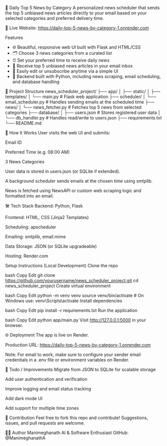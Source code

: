 📰 Daily Top 5 News by Category
A personalized news scheduler that sends the top 5 unbiased news articles directly to your email based on your selected categories and preferred delivery time.

🔗 Live Website: https://daily-top-5-news-by-category-1.onrender.com

Features
- 🌐 Beautiful, responsive web UI built with Flask and HTML/CSS
- 🗂️ Choose 3 news categories from a curated list
- ⏰ Set your preferred time to receive daily news
- 📩 Receive top 5 unbiased news articles in your email inbox
- 🔄 Easily edit or unsubscribe anytime via a simple UI
- 🧠 Backend built with Python, including news scraping, email scheduling, and database handling

📁 Project Structure
news_scheduler_project/
├── app/
│   ├── static/
│   ├── templates/
│   └── main.py                 # Flask web application
├── scheduler/
│   └── email_scheduler.py     # Handles sending emails at the scheduled time
├── news/
│   └── news_fetcher.py        # Fetches top 5 news from selected categories
├── database/
│   ├── users.json             # Stores registered user data
│   └── db_handler.py          # Handles read/write to users.json
├── requirements.txt
└── README.md

🚀 How It Works
User visits the web UI and submits:

Email ID

Preferred Time (e.g. 08:00 AM)

3 News Categories

User data is stored in users.json (or SQLite if extended).

A background scheduler sends emails at the chosen time using smtplib.

News is fetched using NewsAPI or custom web scraping logic and formatted into an email.

🛠️ Tech Stack
Backend: Python, Flask

Frontend: HTML, CSS (Jinja2 Templates)

Scheduling: apscheduler

Emailing: smtplib, email.mime

Data Storage: JSON (or SQLite upgradeable)

Hosting: Render.com

Setup Instructions (Local Development)
Clone the repo

bash
Copy
Edit
git clone https://github.com/yourusername/news_scheduler_project.git
cd news_scheduler_project
Create virtual environment

bash
Copy
Edit
python -m venv venv
source venv/bin/activate   # On Windows use: venv\Scripts\activate
Install dependencies

bash
Copy
Edit
pip install -r requirements.txt
Run the application

bash
Copy
Edit
python app/main.py
Visit http://127.0.0.1:5000 in your browser.

🌐 Deployment
The app is live on Render.

Production URL: https://daily-top-5-news-by-category-1.onrender.com

Note: For email to work, make sure to configure your sender email credentials in a .env file or environment variables on Render.

🧪 Todo / Improvements
 Migrate from JSON to SQLite for scalable storage

 Add user authentication and verification

 Improve logging and email status tracking

 Add dark mode UI

 Add support for multiple time zones

🤝 Contribution
Feel free to fork this repo and contribute! Suggestions, issues, and pull requests are welcome.

🧑‍💻 Author
Manimeghanath
AI & Software Enthusiast
GitHub: @ManimeghanathA


